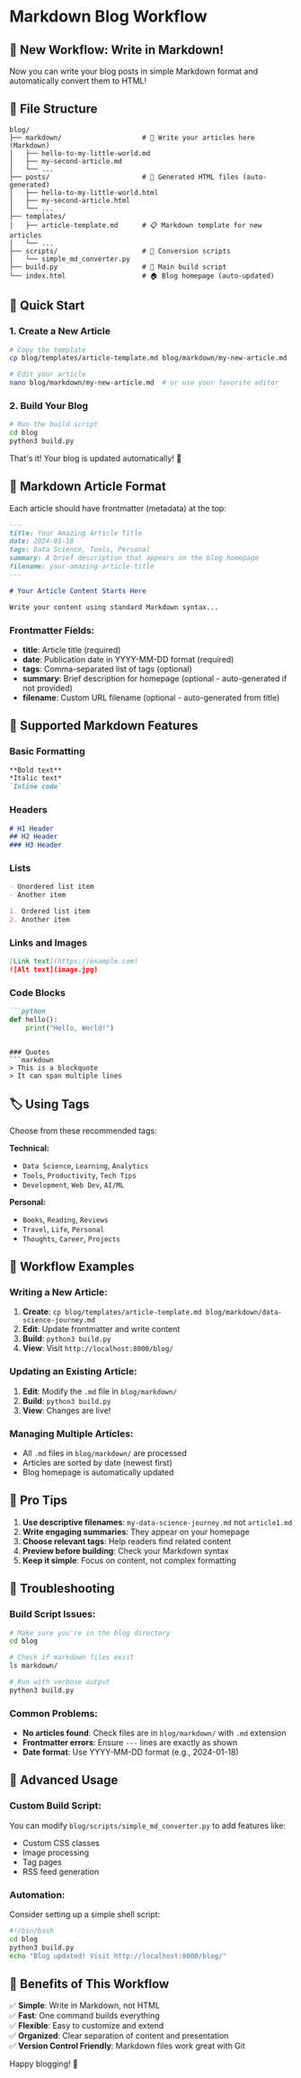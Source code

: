 # Markdown Blog Workflow

## 🎉 New Workflow: Write in Markdown!

Now you can write your blog posts in simple Markdown format and automatically convert them to HTML!

## 📁 File Structure

```
blog/
├── markdown/                    # 📝 Write your articles here (Markdown)
│   ├── hello-to-my-little-world.md
│   ├── my-second-article.md
│   └── ...
├── posts/                       # 📄 Generated HTML files (auto-generated)
│   ├── hello-to-my-little-world.html
│   ├── my-second-article.html
│   └── ...
├── templates/
│   ├── article-template.md      # 📋 Markdown template for new articles
│   └── ...
├── scripts/                     # 🔧 Conversion scripts
│   └── simple_md_converter.py
├── build.py                     # 🚀 Main build script
└── index.html                   # 🏠 Blog homepage (auto-updated)
```

## 🚀 Quick Start

### 1. Create a New Article

```bash
# Copy the template
cp blog/templates/article-template.md blog/markdown/my-new-article.md

# Edit your article
nano blog/markdown/my-new-article.md  # or use your favorite editor
```

### 2. Build Your Blog

```bash
# Run the build script
cd blog
python3 build.py
```

That's it! Your blog is updated automatically! 🎉

## 📝 Markdown Article Format

Each article should have frontmatter (metadata) at the top:

```markdown
---
title: Your Amazing Article Title
date: 2024-01-18
tags: Data Science, Tools, Personal
summary: A brief description that appears on the blog homepage
filename: your-amazing-article-title
---

# Your Article Content Starts Here

Write your content using standard Markdown syntax...
```

### Frontmatter Fields:

- **title**: Article title (required)
- **date**: Publication date in YYYY-MM-DD format (required)
- **tags**: Comma-separated list of tags (optional)
- **summary**: Brief description for homepage (optional - auto-generated if not provided)
- **filename**: Custom URL filename (optional - auto-generated from title)

## 🎨 Supported Markdown Features

### Basic Formatting
```markdown
**Bold text**
*Italic text*
`Inline code`
```

### Headers
```markdown
# H1 Header
## H2 Header
### H3 Header
```

### Lists
```markdown
- Unordered list item
- Another item

1. Ordered list item
2. Another item
```

### Links and Images
```markdown
[Link text](https://example.com)
![Alt text](image.jpg)
```

### Code Blocks
```markdown
```python
def hello():
    print("Hello, World!")
```
```

### Quotes
```markdown
> This is a blockquote
> It can span multiple lines
```

## 🏷️ Using Tags

Choose from these recommended tags:

**Technical:**
- `Data Science`, `Learning`, `Analytics`
- `Tools`, `Productivity`, `Tech Tips`
- `Development`, `Web Dev`, `AI/ML`

**Personal:**
- `Books`, `Reading`, `Reviews`
- `Travel`, `Life`, `Personal`
- `Thoughts`, `Career`, `Projects`

## 🔄 Workflow Examples

### Writing a New Article:

1. **Create**: `cp blog/templates/article-template.md blog/markdown/data-science-journey.md`
2. **Edit**: Update frontmatter and write content
3. **Build**: `python3 build.py`
4. **View**: Visit `http://localhost:8000/blog/`

### Updating an Existing Article:

1. **Edit**: Modify the `.md` file in `blog/markdown/`
2. **Build**: `python3 build.py`
3. **View**: Changes are live!

### Managing Multiple Articles:

- All `.md` files in `blog/markdown/` are processed
- Articles are sorted by date (newest first)
- Blog homepage is automatically updated

## 🎯 Pro Tips

1. **Use descriptive filenames**: `my-data-science-journey.md` not `article1.md`
2. **Write engaging summaries**: They appear on your homepage
3. **Choose relevant tags**: Help readers find related content
4. **Preview before building**: Check your Markdown syntax
5. **Keep it simple**: Focus on content, not complex formatting

## 🔧 Troubleshooting

### Build Script Issues:
```bash
# Make sure you're in the blog directory
cd blog

# Check if markdown files exist
ls markdown/

# Run with verbose output
python3 build.py
```

### Common Problems:
- **No articles found**: Check files are in `blog/markdown/` with `.md` extension
- **Frontmatter errors**: Ensure `---` lines are exactly as shown
- **Date format**: Use YYYY-MM-DD format (e.g., 2024-01-18)

## 🚀 Advanced Usage

### Custom Build Script:
You can modify `blog/scripts/simple_md_converter.py` to add features like:
- Custom CSS classes
- Image processing
- Tag pages
- RSS feed generation

### Automation:
Consider setting up a simple shell script:
```bash
#!/bin/bash
cd blog
python3 build.py
echo "Blog updated! Visit http://localhost:8000/blog/"
```

## 🎉 Benefits of This Workflow

✅ **Simple**: Write in Markdown, not HTML  
✅ **Fast**: One command builds everything  
✅ **Flexible**: Easy to customize and extend  
✅ **Organized**: Clear separation of content and presentation  
✅ **Version Control Friendly**: Markdown files work great with Git  

Happy blogging! 🌟
